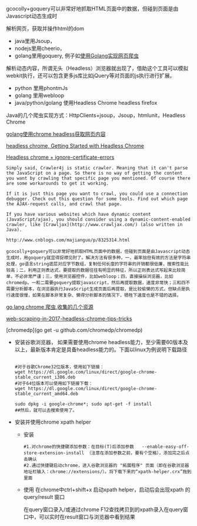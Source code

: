 
gcocolly+goquery可以非常好地抓取HTML页面中的数据，但碰到页面是由Javascript动态生成时

解析网页，获取并操作html的dom

- java里用Jsoup，
- nodejs里用cheerio，
- golang里用goquery, 例子如[使用Golang实现网页爬虫](https://www.coderminer.com/blog/post/6714ba8b82159bcd25b2d5206983bf0f)

解析动态内容，所谓无头（Headless）浏览器就出现了，借助这个工具可以模拟webkit执行，还可以包含更多js库比如jQuery等对页面的js执行进行扩展。

- python 里用phontmJs
- golang 里用webloop
- java/python/golang 使用Headless Chrome headless firefox
  
Java的几个爬虫实现方式：HttpClients+jsoup，Jsoup，htmlunit，Headless Chrome

[golang使用chrome headless获取网页内容](https://www.cnblogs.com/apocelipes/p/9264673.html)

[headless chrome, Getting Started with Headless Chrome](https://developers.google.cn/web/updates/2017/04/headless-chrome)

[Headless chrome + ignore-certificate-errors](https://stackoverflow.com/questions/45510973/headless-chrome-ignore-certificate-errors)

```text
Simply said, Crawler4j is static crawler. Meaning that it can't parse the JavaScript on a page. So there is no way of getting the content you want by crawling that specific page you mentioned. Of course there are some workarounds to get it working.

If it is just this page you want to crawl, you could use a connection debugger. Check out this question for some tools. Find out which page the AJAX-request calls, and crawl that page.

If you have various websites which have dynamic content (JavaScript/ajax), you should consider using a dynamic-content-enabled crawler, like [Crawljax](http://www.crawljax.com/) (also written in Java).
```

```text
http://www.cnblogs.com/majianguo/p/8325314.html

gcocolly+goquery可以非常好地抓取HTML页面中的数据，但碰到页面是由Javascript动态生成时，用goquery就显得捉襟见肘了。解决方法有很多种，一，最笨拙但有效的方法是字符串处理，go语言string底层对应字节数组，复制任何长度的字符串的开销都很低廉，搜索性能比较高；二，利用正则表达式，要提取的数据往往有明显的特征，所以正则表达式写起来比较简单，不必非常严谨；三，使用浏览器控件，比如webloop；四，直接操纵浏览器，比如chromedp。一和二需要goquery提取javascript，然后再提取数据，速度非常快；三和四不需要分析脚本，在浏览器执行JavaScript生成页面后再提取，是比较偷懒的方式，但缺点是执行速度很慢，如果在脚本非常复杂、懒得分析脚本的情况下，牺牲下速度也是不错的选择。
```

[go lang chrome 爬虫,收集的几个资源](https://blog.csdn.net/fenglailea/article/details/82907480)

[web-scraping-in-2017-headless-chrome-tips-tricks](https://blog.phantombuster.com/web-scraping-in-2017-headless-chrome-tips-tricks-4d6521d695e8?gi=351b161e86f8)

[chromedp](go get -u github.com/chromedp/chromedp)

- 安装谷歌浏览器，
   如果需要使用chrome headless能力，至少需要60版本及以上，最新版本肯定是具备headless能力的。下面以linux为例说明下载路径
    ```shell

    #对于谷歌Chrome32位版本，使用如下链接：
    wget https://dl.google.com/linux/direct/google-chrome-stable_current_i386.deb
    #对于64位版本可以使用如下链接下载：
    wget https://dl.google.com/linux/direct/google-chrome-stable_current_amd64.deb

    sudo dpkg -i google-chrome*; sudo apt-get -f install
    ##然后，就可以去搜索使用了。 
    ```

- 安装并使用chrome xpath helper
  - 安装
    ```shell
    #1.对chrome的快捷键添加参数：在目标(T)后添加参数   --enable-easy-off-store-extension-install （注意在添加参数之前，要有个空格），添加完之后点击确认
    #2.通过快捷键启动chrome，进入谷歌浏览器的 "拓展程序" 页面（即在谷歌浏览器地址栏输入：chrome://extensions/）。将下载下来的“xpath-helper.crx”拖到里面
    ```
  - 使用
    在chrome中ctrl+shift+x 启动xpath helper，启动后会出现xpath 的query/result 窗口

    在query窗口录入/或通过chrome F12查找拷贝到的xpath录入在query窗口中，可以实时在result窗口与浏览器中看到结果




